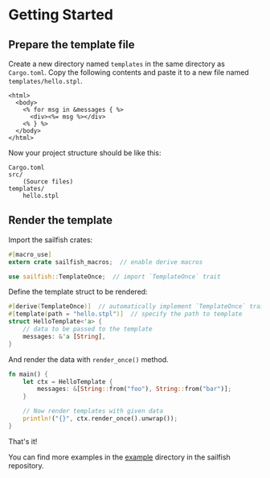 # Getting Started

## Prepare the template file

Create a new directory named `templates` in the same directory as `Cargo.toml`. Copy the following contents and paste it to a new file named `templates/hello.stpl`.

```ejs
<html>
  <body>
    <% for msg in &messages { %>
      <div><%= msg %></div>
    <% } %>
  </body>
</html>
```

Now your project structure should be like this:

```text
Cargo.toml
src/
    (Source files)
templates/
    hello.stpl
```

## Render the template

Import the sailfish crates:

```rust
#[macro_use]
extern crate sailfish_macros;  // enable derive macros

use sailfish::TemplateOnce;  // import `TemplateOnce` trait
```

Define the template struct to be rendered:

```rust
#[derive(TemplateOnce)]  // automatically implement `TemplateOnce` trait
#[template(path = "hello.stpl")]  // specify the path to template
struct HelloTemplate<'a> {
    // data to be passed to the template
    messages: &'a [String],
}
```

And render the data with `render_once()` method.

```rust
fn main() {
    let ctx = HelloTemplate {
        messages: &[String::from("foo"), String::from("bar")];
    }

    // Now render templates with given data
    println!("{}", ctx.render_once().unwrap());
}
```

That's it!

You can find more examples in the [example](https://github.com/Kogia-sima/sailfish/tree/master/examples) directory in the sailfish repository.

